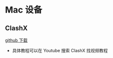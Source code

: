 # Mac 设备

## ClashX

[github 下载](https://github.com/yichengchen/clashX/releases)

- 具体教程可以在 Youtube 搜索 ClashX 找视频教程
